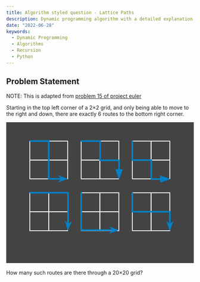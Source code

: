 ```yaml
---
title: Algorithm styled question - Lattice Paths
description: Dynamic programming algorithm with a detailed explanation.
date: "2022-06-28"
keywords:
  - Dynamic Programming
  - Algorithms
  - Recursion
  - Python
---
```


## Problem Statement

NOTE: This is adapted from [problem 15 of project euler](https://projecteuler.net/problem=15)

Starting in the top left corner of a 2×2 grid, and only being able to move to the right and down, there are exactly 6 routes to the bottom right corner.

![](https://raw.githubusercontent.com/timthedev07/my-website/dev/assets/15-statement.png)

How many such routes are there through a 20×20 grid?

